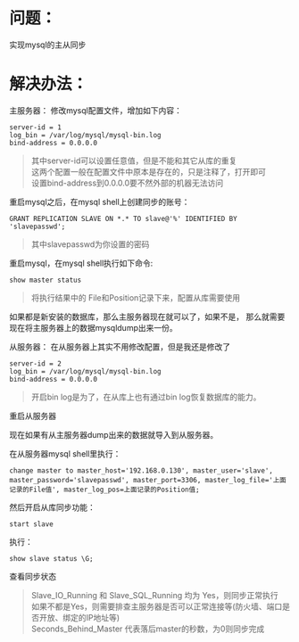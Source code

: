# 问题：
实现mysql的主从同步

# 解决办法：
主服务器：
修改mysql配置文件，增加如下内容：
```
server-id = 1
log_bin = /var/log/mysql/mysql-bin.log
bind-address = 0.0.0.0
```
> 其中server-id可以设置任意值，但是不能和其它从库的重复  
> 这两个配置一般在配置文件中原本是存在的，只是注释了，打开即可  
> 设置bind-address到0.0.0.0要不然外部的机器无法访问  

重启mysql之后，在mysql shell上创建同步的账号：
```
GRANT REPLICATION SLAVE ON *.* TO slave@'%' IDENTIFIED BY 'slavepasswd';
```
> 其中slavepasswd为你设置的密码

重启mysql，在mysql shell执行如下命令:
```
show master status
```
> 将执行结果中的 File和Position记录下来，配置从库需要使用

如果都是新安装的数据库，那么主服务器现在就可以了，如果不是，
那么就需要现在将主服务器上的数据mysqldump出来一份。

从服务器：
在从服务器上其实不用修改配置，但是我还是修改了
```
server-id = 2
log_bin = /var/log/mysql/mysql-bin.log
bind-address = 0.0.0.0
```
> 开启bin log是为了，在从库上也有通过bin log恢复数据库的能力。

重启从服务器

现在如果有从主服务器dump出来的数据就导入到从服务器。

在从服务器mysql shell里执行：
```
change master to master_host='192.168.0.130', master_user='slave', master_password='slavepasswd', master_port=3306, master_log_file='上面记录的File值', master_log_pos=上面记录的Position值;
```

然后开启从库同步功能：
```
start slave
```
执行：
```
show slave status \G;
```
查看同步状态
> Slave_IO_Running 和 Slave_SQL_Running 均为 Yes，则同步正常执行  
> 如果不都是Yes，则需要排查主服务器是否可以正常连接等(防火墙、端口是否开放、绑定的IP地址等)  
> Seconds_Behind_Master 代表落后master的秒数，为0则同步完成  